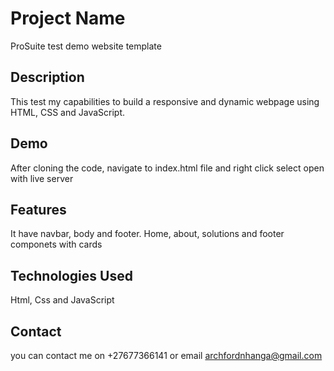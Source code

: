 # Project Name

ProSuite test demo website template

## Description

This test my capabilities to build a responsive and dynamic webpage using HTML, CSS and JavaScript.

## Demo

After cloning the code, navigate to index.html file and right click select open with live server

## Features

It have navbar, body and footer. Home, about, solutions and footer componets with cards

## Technologies Used

Html, Css and JavaScript

## Contact

you can contact me on +27677366141 or email archfordnhanga@gmail.com
